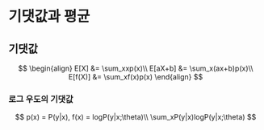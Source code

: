 # 기댓값과 평균

## 기댓값

$$
\begin{align}
E[X] &= \sum_xxp(x)\\
E[aX+b] &= \sum_x(ax+b)p(x)\\
E[f(X)] &= \sum_xf(x)p(x)
\end{align}
$$

### 로그 우도의 기댓값

$$
p(x) = P(y|x), f(x) = logP(y|x;\theta)\\
\sum_xP(y|x)logP(y|x;\theta)
$$

